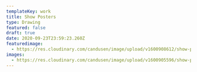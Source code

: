 ```yaml
---
templateKey: work
title: Show Posters
type: Drawing
featured: false
draft: true
date: 2020-09-23T23:59:23.260Z
featuredimage:
  - https://res.cloudinary.com/candusen/image/upload/v1600908612/show-poster-2014_vzarcu.jpg
images:
  - https://res.cloudinary.com/candusen/image/upload/v1600905596/show-poster-2016_omnn8w.jpg
---
```

